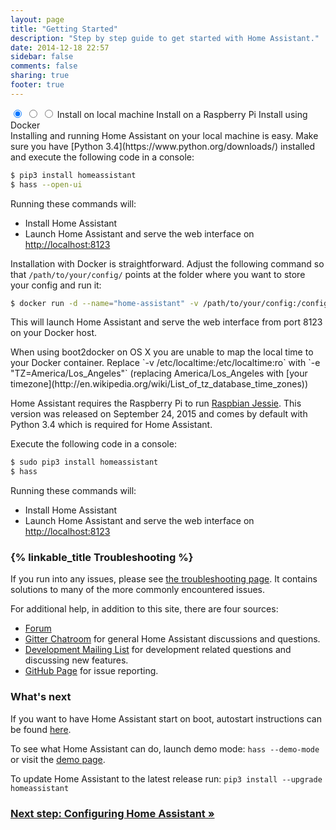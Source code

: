 ```yaml
---
layout: page
title: "Getting Started"
description: "Step by step guide to get started with Home Assistant."
date: 2014-12-18 22:57
sidebar: false
comments: false
sharing: true
footer: true
---
```


<div class='install-instructions-container' markdown='0'>
<input name='install-instructions' type='radio' id='normal-install' checked>
<input name='install-instructions' type='radio' id='raspberry-install'>
<input name='install-instructions' type='radio' id='docker-install'>
<label class='menu-selector normal' for='normal-install'>Install on local machine</label>
<label class='menu-selector raspberry' for='raspberry-install'>Install on a Raspberry Pi</label>
<label class='menu-selector docker' for='docker-install'>Install using Docker</label>

<div class='install-instructions normal' markdown='1'>
Installing and running Home Assistant on your local machine is easy. Make sure you have [Python 3.4](https://www.python.org/downloads/) installed and execute the following code in a console:

```bash
$ pip3 install homeassistant
$ hass --open-ui
```

Running these commands will:

 - Install Home Assistant
 - Launch Home Assistant and serve the web interface on [http://localhost:8123](http://localhost:8123)

</div> <!-- INSTALL-INSTRUCTIONS NORMAL -->


<div class='install-instructions docker' markdown='1'>

Installation with Docker is straightforward. Adjust the following command so that `/path/to/your/config/` points at the folder where you want to store your config and run it:

```bash
$ docker run -d --name="home-assistant" -v /path/to/your/config:/config -v /etc/localtime:/etc/localtime:ro --net=host balloob/home-assistant
```

This will launch Home Assistant and serve the web interface from port 8123 on your Docker host.

<p class='note'>
When using boot2docker on OS X you are unable to map the local time to your Docker container. Replace `-v /etc/localtime:/etc/localtime:ro` with `-e "TZ=America/Los_Angeles"` (replacing America/Los_Angeles with [your timezone](http://en.wikipedia.org/wiki/List_of_tz_database_time_zones))
</p>

</div> <!-- INSTALL-INSTRUCTIONS DOCKER -->


<div class='install-instructions raspberry' markdown='1'>

Home Assistant requires the Raspberry Pi to run [Raspbian Jessie](https://www.raspberrypi.org/downloads/raspbian/). This version was released on September 24, 2015 and comes by default with Python 3.4 which is required for Home Assistant.

Execute the following code in a console:

```bash
$ sudo pip3 install homeassistant
$ hass
```

Running these commands will:

 - Install Home Assistant
 - Launch Home Assistant and serve the web interface on [http://localhost:8123](http://localhost:8123)

</div> <!-- INSTALL-INSTRUCTIONS RASPBERRY -->
</div>

### {% linkable_title Troubleshooting %}

If you run into any issues, please see [the troubleshooting page](/getting-started/troubleshooting/). It contains solutions to many of the more commonly encountered issues.

For additional help, in addition to this site, there are four sources:

 - [Forum](https://automic.us/forum/)
 - [Gitter Chatroom](https://gitter.im/balloob/home-assistant) for general Home Assistant discussions and questions.
 - [Development Mailing List](https://groups.google.com/forum/#!forum/home-assistant-dev) for development related questions and discussing new features.
 - [GitHub Page](https://github.com/balloob/home-assistant/issues) for issue reporting.

### What's next
If you want to have Home Assistant start on boot, autostart instructions can be found [here](/getting-started/autostart/).

To see what Home Assistant can do, launch demo mode: `hass --demo-mode` or visit the [demo page](/demo).

To update Home Assistant to the latest release run: `pip3 install --upgrade homeassistant`

### [Next step: Configuring Home Assistant &raquo;](/getting-started/configuration/)
